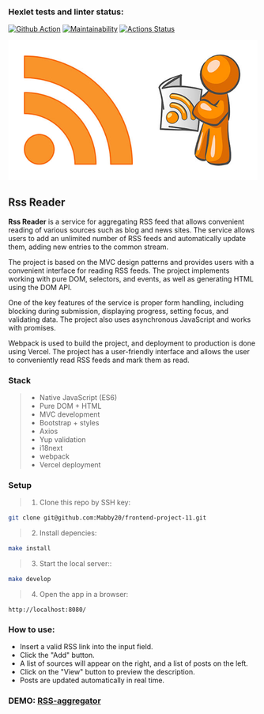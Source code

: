 ### Hexlet tests and linter status:

[![Github Action](https://github.com/Mabby20/frontend-project-11/actions/workflows/node-check.yml/badge.svg)](https://github.com/Mabby20/frontend-project-11/actions/workflows/node-check.yml)
[![Maintainability](https://api.codeclimate.com/v1/badges/d4d0d546b9ec61511a4a/maintainability)](https://codeclimate.com/github/Mabby20/frontend-project-11/maintainability)
[![Actions Status](https://github.com/Mabby20/frontend-project-11/workflows/hexlet-check/badge.svg)](https://github.com/Mabby20/frontend-project-11/actions)

![img.png](img.png)
## Rss Reader

**Rss Reader** is a service for aggregating RSS feed that allows convenient reading of various sources such as blog and news
sites. The service allows users to add an unlimited number of RSS feeds and automatically update them, adding new entries
to the common stream.

The project is based on the MVC design patterns and provides users with a convenient interface for reading RSS feeds.
The project implements working with pure DOM, selectors, and events, as well as generating HTML using the DOM API.

One of the key features of the service is proper form handling, including blocking during submission, displaying
progress, setting focus, and validating data. The project also uses asynchronous JavaScript and works with promises.

Webpack is used to build the project, and deployment to production is done using Vercel. The project has a user-friendly
interface and allows the user to conveniently read RSS feeds and mark them as read.

### Stack

>- Native JavaScript (ES6)
>- Pure DOM + HTML
>- MVC development
>- Bootstrap + styles
>- Axios
>- Yup validation
>- i18next
>- webpack
>- Vercel deployment

### Setup

> 1. Clone this repo by SSH key:  
```bash
git clone git@github.com:Mabby20/frontend-project-11.git
```
> 2. Install depencies:  
```bash
make install
```
> 3. Start the local server::
```bash
make develop
```
> 4. Open the app in a browser:
```
http://localhost:8080/
```
### How to use:

- Insert a valid RSS link into the input field.
- Click the "Add" button.
- A list of sources will appear on the right, and a list of posts on the left.
- Click on the "View" button to preview the description.
- Posts are updated automatically in real time.

### DEMO: [RSS-aggregator]()
